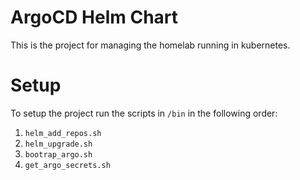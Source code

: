 # ArgoCD Helm Chart

This is the project for managing the homelab running in kubernetes.

# Setup

To setup the project run the scripts in `/bin` in the following order:

1. `helm_add_repos.sh`
1. `helm_upgrade.sh`
1. `bootrap_argo.sh`
1. `get_argo_secrets.sh`
